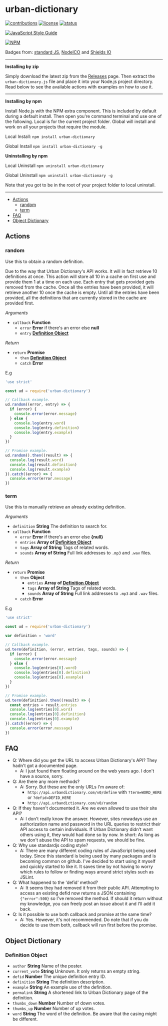 # urban-dictionary
[![contributions](https://img.shields.io/badge/contributions-welcome-brightgreen.svg)](CONTRIBUTING.md)
[![license](https://img.shields.io/badge/license-MIT-blue.svg)](LICENSE)
[![status](https://img.shields.io/badge/status-stable-brightgreen.svg)]()

[![JavaScript Style Guide](https://cdn.rawgit.com/standard/standard/master/badge.svg)](https://github.com/standard/standard)

[![NPM](https://nodei.co/npm/urban-dictionary.png)](https://npmjs.org/package/urban-dictionary)


Badges from: [standard JS](https://standardjs.com), [NodeICO](https://nodei.co) and [Shields IO](http://shields.io)

---

**Installing by zip**

Simply download the latest zip from the [Releases](https://github.com/NightfallAlicorn/urban-dictionary/releases) page. Then extract the `urban-dictionary.js` file and place it into your Node.js project directory. Read below to see the available actions with examples on how to use it.

---

**Installing by npm**

Install Node.js with the NPM extra component. This is included by default during a default install. Then open you're command terminal and use one of the following. Local is for the current project folder. Global will install and work on all your projects that require the module.

Local Install: `npm install urban-dictionary`

Global Install `npm install urban-dictionary -g`

**Uninstalling by npm**

Local Uninstall `npm uninstall urban-dictionary`

Global Uninstall `npm uninstall urban-dictionary -g`

Note that you got to be in the root of your project folder to local uninstall.

---

* [Actions](#actions)
    * [random](#random)
    * [term](#term)
* [FAQ](#faq)
* [Object Dictionary](#object-dictionary)

## Actions

### random
Use this to obtain a random definition.

Due to the way that Urban Dictionary's API works. It will in fact retrieve 10 definitions at once. This action will store all 10 in a cache on first use and provide them 1 at a time on each use. Each entry that gets provided gets removed from the cache. Once all the entries have been provided, it will retrieve another 10 once the cache is empty. Until all the entries have been provided, all the definitions that are currently stored in the cache are provided first.

*Arguments*

* `callback` **Function**
    * `error` **Error** if there's an error else **null**
    * `entry` **[Definition Object](#definition-object)**

*Return*

* `return` **Promise**
    * `then` **[Definition Object](#definition-object)**
    * `catch` **Error**

E.g

```javascript
'use strict'

const ud = require('urban-dictionary')

// Callback example.
ud.random((error, entry) => {
  if (error) {
    console.error(error.message)
  } else {
    console.log(entry.word)
    console.log(entry.definition)
    console.log(entry.example)
  }
})

// Promise example.
ud.random().then((result) => {
  console.log(result.word)
  console.log(result.definition)
  console.log(result.example)
}).catch((error) => {
  console.error(error.message)
})
```

### term
Use this to manually retrieve an already existing definition.

*Arguments*

* `definition` **String** The definition to search for.
* `callback` **Function**
    * `error` **Error** if there's an error else **{null}**
    * `entries` **Array of [Definition Object](#definition-object)**
    * `tags` **Array of String** Tags of related words.
    * `sounds` **Array of String** Full link addresses to `.mp3` and `.wav` files.

*Return*

* `return` **Promise**
    * `then` **Object**
      * `entries` **Array of [Definition Object](#definition-object)**
      * `tags` **Array of String** Tags of related words.
      * `sounds` **Array of String** Full link addresses to `.mp3` and `.wav` files.
    * `catch` **Error**

E.g

```javascript
'use strict'

const ud = require('urban-dictionary')

var definition = 'word'

// Callback example.
ud.term(definition, (error, entries, tags, sounds) => {
  if (error) {
    console.error(error.message)
  } else {
    console.log(entries[0].word)
    console.log(entries[0].definition)
    console.log(entries[0].example)
  }
})

// Promise example.
ud.term(definition).then((result) => {
  const entries = result.entries
  console.log(entries[0].word)
  console.log(entries[0].definition)
  console.log(entries[0].example)
}).catch((error) => {
  console.error(error.message)
})
```

## FAQ

* Q: Where did you get the URL to access Urban Dictionary's API? They hadn't got a documented page.
    * A: I just found them floating around on the web years ago. I don't have a source, sorry.
* Q: Are there any more methods?
    * A: Sorry. But these are the only URLs I'm aware of:
        * `http://api.urbandictionary.com/v0/define` with `?term=WORD_HERE` or `?defid=DEFID_HERE`
        * `http://api.urbandictionary.com/v0/random`
* Q: If they haven't documented it. Are we even allowed to use their site API?
    * A: I don't really know the answer. However, sites nowadays use an authorization name and password in the URL queries to restrict their API access to certain individuals. If Urban Dictionary didn't want others using it, they would had done so by now. In short: As long as we don't abuse the API to spam requests, we should be fine.
* Q: Why use standardjs coding style?
    * A: There are many different coding rules of JavaScript being used today. Since this standard is being used by many packages and is becoming common on github. I've decided to start using it myself and quickly started to like it. It saves time by not having to worry which rules to follow or finding ways around strict styles such as JSLint.
* Q: What happened to the 'defid' method?
    * A: It seems they had removed it from their public API. Attempting to access an existing defid now returns a JSON containing `{"error":500}` so I've removed the method. If should it return without my knowledge, you can freely post an issue about it and I'll add it back.
* Q: Is it possible to use both callback and promise at the same time?
    * A: Yes. However, it's not recommended. Do note that if you do decide to use them both, callback will run first before the promise.

## Object Dictionary

### Definition Object

* `author` **String** Name of the poster.
* `current_vote` **String** Unknown. It only returns an empty string.
* `defid` **Number** The unique definition entry ID.
* `definition` **String** The definition description.
* `example` **String** An example use of the definition.
* `permalink` **String** A shortened link to Urban Dictionary page of the definition.
* `thumbs_down` **Number** Number of down votes.
* `thumbs_up` **Number** Number of up votes.
* `word` **String** The word of the definition. Be aware that the casing might be different.
